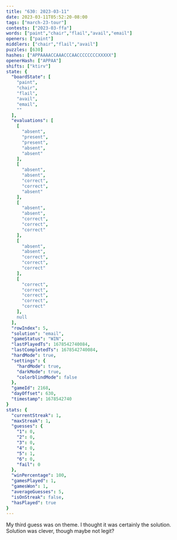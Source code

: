 ```yaml
---
title: "630: 2023-03-11"
date: 2023-03-11T05:52:20-08:00
tags: ["march-23-tour"]
contests: ["2023-03-ffa"]
words: ["paint","chair","flail","avail","email"]
openers: ["paint"]
middlers: ["chair","flail","avail"]
puzzles: [630]
hashes: ["APPAAAACCAAACCCAACCCCCCCCXXXXX"]
openerHash: ["APPAA"]
shifts: ["ktirv"]
state: {
  "boardState": [
    "paint",
    "chair",
    "flail",
    "avail",
    "email",
    ""
  ],
  "evaluations": [
    [
      "absent",
      "present",
      "present",
      "absent",
      "absent"
    ],
    [
      "absent",
      "absent",
      "correct",
      "correct",
      "absent"
    ],
    [
      "absent",
      "absent",
      "correct",
      "correct",
      "correct"
    ],
    [
      "absent",
      "absent",
      "correct",
      "correct",
      "correct"
    ],
    [
      "correct",
      "correct",
      "correct",
      "correct",
      "correct"
    ],
    null
  ],
  "rowIndex": 5,
  "solution": "email",
  "gameStatus": "WIN",
  "lastPlayedTs": 1678542740084,
  "lastCompletedTs": 1678542740084,
  "hardMode": true,
  "settings": {
    "hardMode": true,
    "darkMode": true,
    "colorblindMode": false
  },
  "gameId": 2168,
  "dayOffset": 630,
  "timestamp": 1678542740
}
stats: {
  "currentStreak": 1,
  "maxStreak": 1,
  "guesses": {
    "1": 0,
    "2": 0,
    "3": 0,
    "4": 0,
    "5": 1,
    "6": 0,
    "fail": 0
  },
  "winPercentage": 100,
  "gamesPlayed": 1,
  "gamesWon": 1,
  "averageGuesses": 5,
  "isOnStreak": false,
  "hasPlayed": true
}
---
```

<!-- more -->
My third guess was on theme. I thought it was certainly the solution. Solution was clever, though maybe not legit?
